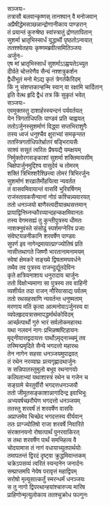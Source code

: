 सञ्जयः-   
तत्रासौ बलवान्कृष्णस् तानश्वान् वै मनोजवान्  
अप्रैषीद्धेमसञ्छन्नान्द्रोणानीकाय पाण्डरान्  
तं प्रयान्तं कुरुश्रेष्ठ स्वांस्त्रातुं द्रोणतापितान्  
सुशर्मा भ्रातृभिस्सार्धं युद्धार्थी पृष्ठतोऽन्वयात्  
ततश्श्वेतहयः कृष्णमब्रवीत्समितिञ्जयः  
अर्जुनः-  
एष मां भ्रातृभिस्सार्धं सुशर्माऽऽह्वयतेऽच्युत  
दीर्यते चोत्तरेणैव सैन्यं नश्शत्रुकर्शन  
द्वैधीभूतं मनो मेऽद्य कृतं त्रेगर्तकैरिदम्  
किं नु संशप्तकान्हन्मि स्वान् वा रक्षामि चार्दितान्  
इति वेत्थ हृदि द्वैधं तत्र किं सुकृतं भवेत्  
सञ्जयः-  
एवमुक्तस्तु दाशार्हस्स्यन्दनं पर्यवर्तयत्  
येन त्रिगर्ताधिपतिः पाण्डवं प्रति चाह्वयत्  
ततोऽर्जुनस्सुशर्माणं विद्ध्वा सप्तभिराशुगैः  
तस्य ध्वजं धनुश्चैव क्षुराभ्यां समकृन्तत  
ततस्त्रिगर्ताधिपतेर्भ्रातरं षड्भिरायसैः  
साश्वं ससूतं त्वरितः प्रैषयद्यै यमक्षयम्  
निर्मुक्तोरगसङ्काशां सुशर्मा शक्तिमायसीम्  
चिक्षेपार्जुनमुद्दिश्य वासुदेवं च तोमरम्  
शक्तिं त्रिभिश्शरैश्छित्त्वा तोमरं त्रिभिरर्जुनः  
सुशर्माणं शरव्रातैर्मोहयित्वा न्यवर्तत  
तं वासवमिवायान्तं वासविं भुरिवर्षिणम्  
राजंस्तावकसैन्यानां नोग्रं कश्चिन्न्यवारयत्  
ततो धनञ्जयो बाणैस्त्वदीयान्रथसत्तमान्  
प्रायाद्विनिघ्नन्कौरव्यान्दहन्कक्षमिवानलः  
तस्य वेगमसह्यं तु कुन्तीपुत्रस्य धीमतः  
नाशक्नुवंस्ते संसोढुं स्पर्शमग्नेरिव प्रजाः  
संवेष्टयन्ननीकानि शरवर्षेण पाण्डवः  
सुपर्ण इव नागेन्द्रमायात्प्राग्ज्योतिषं प्रति  
नासीत्तथागते जिष्णौ भारतानामनामयम्  
स्वेषां क्षेमकरे सङ्ख्ये द्विषतामघवर्धने  
तथैव तव पुत्रस्य राजन्दुर्द्यूतदेविनः  
कृते क्षत्रियनाशाय धनुरादाय चार्जुनः  
ततो विक्षोभ्यमाणा सा पुत्रस्य तव वाहिनी  
व्यशीर्यत तदा राजन् नौरिवासाद्य पर्वतम्  
ततो रथसहस्राणि न्यवर्तन्त धनुष्मताम्  
मरणाय मतिं कृत्वा आत्मनोवाऽर्जुनस्य वा  
व्यपेतहृदयत्रासमापद्धर्मार्थकोविदम्  
आर्च्छत्पार्थो गुरुं भारं सर्वलोकमहारथः  
यथा नलवनं नागः प्रभिन्नष्षष्टिहायनः  
मृद्नीयात्तद्वदायत्तः पार्थोऽमृद्नाच्चमूं तव  
तस्मिन्प्रमृदिते सैन्ये भगदत्तो महारथः  
तेन नागेन सहसा धनञ्जयमुपाद्रवत्  
तं रथेन नरव्याघ्रः प्रत्यगृह्णादथार्जुनः  
स सन्निपातस्तुमुलो बभूव रथनागयोः  
कल्पिताभ्यां यथाशास्त्रं रथेन च गजेन च  
सङ्ग्रामे चेरतुर्वीरौ भगदत्तधनञ्जयौ  
ततो जीमूतसङ्काशान्नागादिन्द्र इवाभिभूः  
अभ्यवर्षच्छरौघेण भगदत्तो धनञ्जयम्  
ततस्तु शरवर्षं तं शरवर्षेण वासविः  
अप्राप्तमेव चिच्छेद भगदत्तस्य वीर्यवान्  
ततः प्राग्ज्योतिषो राजा शरवर्षे निवारिते  
संरक्तनयनो रोषात्पार्थं पुनरवाकिरत्  
स तथा शरवर्षेण पार्थं समभिहत्य वै  
चोदयामास तं नागं वधायाच्युतपार्थयोः  
तमापतन्तं द्विरदं दृष्ट्वा क्रुद्धमिवान्तकम्  
चक्रेऽपसव्यं त्वरितं स्यन्दनेन जनार्दनः  
सम्प्राप्तमपि नेयेष परावृत्तं महाद्विपम्  
सरोषो मृत्युसात्कर्तुं स्मरन्धर्मं धनञ्जयः  
स तु नागो द्विपरथान्हयांश्चारुज्य मारिष  
प्राहिणोन्मृत्युलोकाय ततश्चुक्रोध फल्गुनः  
